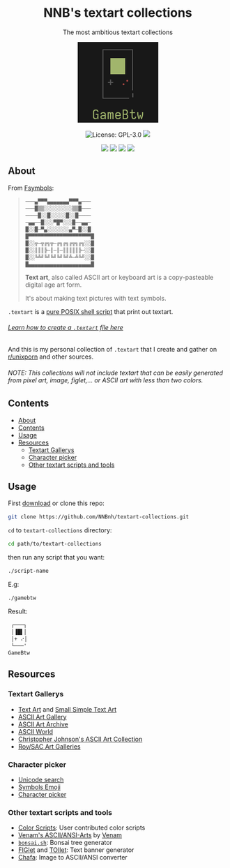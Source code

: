<h1 align="center">NNB's textart collections</h1>
<p align="center">The most ambitious textart collections</p>
<p align="center"><img src="image/logo.png"></p>
<p align="center"><img src="https://img.shields.io/github/license/NNBnh/textart-collections?labelColor=181818&color=585858&style=for-the-badge" alt="License: GPL-3.0"> <img src="https://img.shields.io/github/last-commit/NNBnh/textart-collections?labelColor=181818&color=585858&style=for-the-badge">
<p align="center"><img src="https://img.shields.io/github/watchers/NNBnh/textart-collections?labelColor=181818&color=585858&style=flat-square"> <img src="https://img.shields.io/github/stars/NNBnh/textart-collections?labelColor=181818&color=585858&style=flat-square"> <img src="https://img.shields.io/github/forks/NNBnh/textart-collections?labelColor=181818&color=585858&style=flat-square"> <img src="https://img.shields.io/github/issues/NNBnh/textart-collections?labelColor=181818&color=585858&style=flat-square">

## About

From [Fsymbols](https://fsymbols.com/text-art):

> ```
> ───▄▀▀▀▄▄▄▄▄▄▄▀▀▀▄───
> ───█▒▒░░░░░░░░░▒▒█───
> ────█░░█░░░░░█░░█────
> ─▄▄──█░░░▀█▀░░░█──▄▄─
> █░░█─▀▄░░░░░░░▄▀─█░░█
> █▀▀▀▀▀▀▀▀▀▀▀▀▀▀▀▀▀▀▀▀█
> █░░╦─╦╔╗╦─╔╗╔╗╔╦╗╔╗░░█
> █░░║║║╠─║─║─║║║║║╠─░░█
> █░░╚╩╝╚╝╚╝╚╝╚╝╩─╩╚╝░░█
> █▄▄▄▄▄▄▄▄▄▄▄▄▄▄▄▄▄▄▄▄█
> ```
>
> **Text art**, also called ASCII art or keyboard art is a copy-pasteable digital age art form.
>
> It's about making text pictures with text symbols.

`.textart` is a [pure POSIX shell script](https://github.com/dylanaraps/pure-sh-bible) that print out textart.

###### [Learn how to create a `.textart` file here](https://github.com/NNBnh/textart-collections/wiki)

And this is my personal collection of `.textart` that I create and gather on [r/unixporn](https://www.reddit.com/r/unixporn) and other sources.

###### NOTE: This collections will not include textart that can be easily generated from pixel art, image, figlet,... or ASCII art with less than two colors.

## Contents
- [About](#about)
- [Contents](#contents)
- [Usage](#usage)
- [Resources](#resources)
  - [Textart Gallerys](#textart-gallerys)
  - [Character picker](#character-picker)
  - [Other textart scripts and tools](#other-textart-scripts-and-tools)

## Usage
First [download](https://github.com/NNBnh/textart-collections/archive/main.zip) or clone this repo:

```sh
git clone https://github.com/NNBnh/textart-collections.git
```

`cd` to `textart-collections` directory:

```sh
cd path/to/textart-collections
```

then run any script that you want:

```sh
./script-name
```

E.g:

```sh
./gamebtw
```

Result:

```
 ┌───┐
 │▐█▌│
 │+ ⠔│
 └───'
GameBtw
```

## Resources
### Textart Gallerys
- [Text Art](https://fsymbols.com/text-art) and [Small Simple Text Art](https://fsymbols.com/text-art/twitter)
- [ASCII Art Gallery](https://textfancy.com/gallery)
- [ASCII Art Archive](https://asciiart.eu)
- [ASCII World](https://asciiworld.com)
- [Christopher Johnson's ASCII Art Collection](https://asciiart.website)
- [Roy/SAC Art Galleries](http://www.roysac.com/galleries.html)

### Character picker
- [Unicode search](http://xahlee.info/comp/unicode_index.html)
- [Symbols Emoji](https://fsymbols.com)
- [Character picker](https://textfancy.com/characters)

### Other textart scripts and tools
- [Color Scripts](https://github.com/stark/Color-Scripts): User contributed color scripts
- [Venam's ASCII/ANSI-Arts](https://github.com/venam/Ascii-Arts) by [Venam](https://github.com/venam)
- [`bonsai.sh`](https://gitlab.com/jallbrit/bonsai.sh): Bonsai tree generator
- [FIGlet](http://www.figlet.org) and [TOIlet](https://github.com/cacalabs/toilet): Text banner generator
- [Chafa](https://hpjansson.org/chafa): Image to ASCII/ANSI converter

